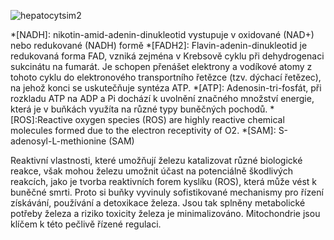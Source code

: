 <div class="w3-row">
<div class="w3-half w3-center">

![hepatocytsim2](hepatocytsim2.png)



</div>
<div class="w3-half w3-padding">
<div class="w3-justify">

*[NADH]: nikotin-amid-adenin-dinukleotid vystupuje v oxidované (NAD+) nebo redukované (NADH) formě
*[FADH2]: Flavin-adenin-dinukleotid je redukovaná forma FAD, vzniká zejména v Krebsově cyklu při dehydrogenaci sukcinátu na fumarát. Je schopen přenášet elektrony a vodíkové atomy z tohoto cyklu do elektronového transportního řetězce (tzv. dýchací řetězec), na jehož konci se uskutečňuje syntéza ATP.
*[ATP]: Adenosin-tri-fosfát, při rozkladu ATP na ADP a Pi dochází k uvolnění značného množství energie, která je v buňkách využíta na různé typy buněčných pochodů.
*[ROS]:Reactive oxygen species (ROS) are highly reactive chemical molecules formed due to the electron receptivity of O2.
*[SAM]: S-adenosyl-L-methionine (SAM)

<bdl-quiz id="q1" question="Přiřaďte funkce mitochondrií"
	  type="match"
	  terms="Mitochondrie jsou klíčové pro | V mitochondriální matrix probíhají reakce | V mitochondriích se syntetizují "
	  answers="buněčné dýchání a výroba energie | metabolické procesy např. β-oxidace mastných kyselin a cyklus trikarboxylových kyselin (Krebsův cyklus) | lipidy, aminokyseliny, pyrimidin a různé další metabolické meziprodukty.">
</bdl-quiz>
<bdl-quiz id="q2" question="Přiřaďte funkce mitochondrií"
	  type="match"
	  terms="Mitochondrie jsou klíčové | Ionty železa vykazují | V mitochondriích se syntetizují "
	  answers="v metabolismu stopových prvků, zejména v metabolismu železa | pružnou koordinační a redoxní aktivitu a je často začleněno jako prostetická skupina do enzymů a strukturních proteinů | lipidy, aminokyseliny, pyrimidin a různé další metabolické meziprodukty.">
</bdl-quiz>
<bdl-quiz-control ids="q1,q2"></bdl-quiz-control>

<!--Mitochondrie plní různé buněčné funkce a hrají klíčovou roli v buněčném dýchání a výrobě energie. V mitochondriální matrix se probíhají mnohé metabolické procesy, jako je β-oxidace mastných kyselin a cyklus trikarboxylových kyselin (Krebsův cyklus). Tyto dráhy generují redukční ekvivalenty (NADH a FADH2), které se podílejí na generování energie (ATP), a to donací elektronů do řetězce přenosu elektronů a generováním elektrochemického gradientu napříč vnitřní mitochondriální membrány. Mitochondrie se také podílejí na biosyntéze lipidů, aminokyselin, pyrimidinu a různých dalších metabolických meziproduktů. Kromě toho mitochondrie uplatňují kontrolu nad širokou škálou buněčných funkcí formováním časo-prostorové distribuce buněčného Ca<sup>2+</sup>. Jedním z takových procesů závislých na Ca<sup>2+</sup> regulovaných mitochondriemi je kontrola buněčného osudu (přežití nebo smrt) prostřednictvím apoptotické signalizace.-->


Reaktivní vlastnosti, které umožňují železu katalizovat různé biologické reakce, však mohou železu umožnit účast na potenciálně škodlivých reakcích, jako je tvorba reaktivních forem kyslíku (ROS), která může vést k buněčné smrti. Proto si buňky vyvinuly sofistikované mechanismy pro řízení získávání, používání a detoxikace železa. Jsou tak splněny metabolické potřeby železa a riziko toxicity železa je minimalizováno. Mitochondrie jsou klíčem k této pečlivě řízené regulaci.

<!--Kromě výše zmíněných funkcí hrají mitochondrie klíčovou roli v metabolismu stopových prvků, zejména v metabolismu železa. Železo vykazuje pružnou koordinační a redoxní aktivitu a je často začleněno jako prostetická skupina do enzymů a strukturních proteinů. Reaktivní vlastnosti, které umožňují železu katalizovat různé biologické reakce, však mohou železu umožnit účast na potenciálně škodlivých reakcích, jako je tvorba reaktivních forem kyslíku (ROS), která může vést k buněčné smrti. Proto si buňky vyvinuly sofistikované mechanismy pro řízení získávání, používání a detoxikace železa. Jsou tak splněny metabolické potřeby železa a riziko toxicity železa je minimalizováno. Mitochondrie jsou klíčem k této pečlivě řízené regulaci.-->
